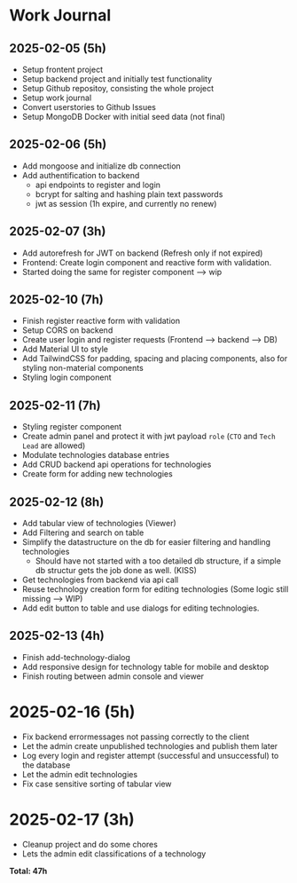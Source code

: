 # Work Journal

## 2025-02-05 (5h)

- Setup frontent project
- Setup backend project and initially test functionality
- Setup Github repositoy, consisting the whole project
- Setup work journal
- Convert userstories to Github Issues
- Setup MongoDB Docker with initial seed data (not final)

## 2025-02-06 (5h)

- Add mongoose and initialize db connection
- Add authentification to backend
  - api endpoints to register and login
  - bcrypt for salting and hashing plain text passwords
  - jwt as session (1h expire, and currently no renew)

## 2025-02-07 (3h)

- Add autorefresh for JWT on backend (Refresh only if not expired)
- Frontend: Create login component and reactive form with validation.
- Started doing the same for register component --> wip

## 2025-02-10 (7h)

- Finish register reactive form with validation
- Setup CORS on backend
- Create user login and register requests (Frontend --> backend --> DB)
- Add Material UI to style
- Add TailwindCSS for padding, spacing and placing components, also for styling non-material components
- Styling login component

## 2025-02-11 (7h)

- Styling register component
- Create admin panel and protect it with jwt payload `role` (`CTO` and `Tech Lead` are allowed)
- Modulate technologies database entries
- Add CRUD backend api operations for technologies
- Create form for adding new technologies

## 2025-02-12 (8h)

- Add tabular view of technologies (Viewer)
- Add Filtering and search on table
- Simplify the datastructure on the db for easier filtering and handling technologies
  - Should have not started with a too detailed db structure, if a simple db structur gets the job done as well. (KISS)
- Get technologies from backend via api call
- Reuse technology creation form for editing technologies (Some logic still missing --> WIP)
- Add edit button to table and use dialogs for editing technologies.

## 2025-02-13 (4h)

- Finish add-technology-dialog
- Add responsive design for technology table for mobile and desktop
- Finish routing between admin console and viewer

# 2025-02-16 (5h)

- Fix backend errormessages not passing correctly to the client
- Let the admin create unpublished technologies and publish them later
- Log every login and register attempt (successful and unsuccessful) to the database
- Let the admin edit technologies
- Fix case sensitive sorting of tabular view

# 2025-02-17 (3h)

- Cleanup project and do some chores
- Lets the admin edit classifications of a technology

**Total: 47h**
